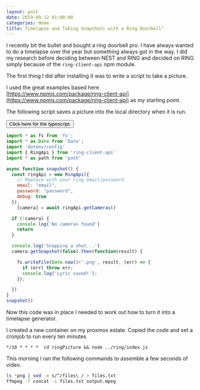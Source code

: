 ```yaml
---
layout: post
date: 2019-09-12 01:00:00
categories: Home
title: Timelapse and Taking Snapshots with a Ring Doorbell"
---
```


I recently bit the bullet and bought a ring doorbell pro. I have always wanted to do a timelapse over the year but something always got in the way. I did my research before deciding between NEST and RING and decided on RING simply because of the `ring-client-api` npm module.


<!--more-->

The first thing I did after installing it was to write a script to take a picture.

I used the great examples based here [https://www.npmjs.com/package/ring-client-api](https://www.npmjs.com/package/ring-client-api) as my starting point.

The following script saves a picture into the local directory when it is run.

<button class="collapsible" id="yaml2">Click here for the typescript.</button>

<div class="content" id="yaml2data" markdown="1">

```javascript
import * as fs from 'fs';
import * as Date from 'Date';
import 'dotenv/config'
import { RingApi } from 'ring-client-api'
import * as path from 'path'

async function snapshot() {
  const ringApi = new RingApi({
    // Replace with your ring email/password
    email: "email",
    password: "password",
    debug: true
  }),
    [camera] = await ringApi.getCameras()

  if (!camera) {
    console.log('No cameras found')
    return
  }

  console.log('Snapping a shot...')
  camera.getSnapshot(false).then(function(result) {

    fs.writeFile(Date.now()+'.png', result, (err) => {
      if (err) throw err;
      console.log('Lyric saved!');
    });

  })
}
snapshot()
```
</div>

Now this code was in place I needed to work out how to turn it into a timelapse generator.

I created a new container on my proxmox estate. Copied the code and set a cronjob to run every ten minutes

```cronjob
*/10 * * * *  cd ringPicture && node ../ring/index.js
```


This morning I ran the following commands to assemble a few seconds of video.

```sh
ls *png | sed -e s/^/files\ / > files.txt
ffmpeg -f concat -i files.txt output.mpeg
```
